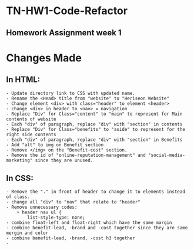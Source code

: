 # TN-HW1-Code-Refactor
## Homework Assignment week 1

# Changes Made
## In HTML:
    - Update directory link to CSS with updated name.
    - Rename the <Head> title from "website" to "Heriseon Website"
    - Change element <div> with class="header" to element <header>
    - change <div> in header to <nav> = navigation
    - Replace "Div" for Class="content" to "main" to represent for Main contents of website
    - Each "div" of paragraph, replace "div" with "section" in contents
    - Replace "Div" for Class="benefits" to "aside" to represent for the right side contents
    - Each "div" of paragraph, replace "div" with "section" in Benefits
    - Add "alt" to img on Benefit section
    - Remove </img> on the "Benefit-cost" section.
    - Remove the id of "online-reputation-management" and "social-media-marketing" since they are unused.
## In CSS:
    - Remove the "." in front of header to change it to elements instead of class.
    - change all "div" to "nav" that relate to "header"
    - Remove unnecessary codes:
        + header nav ul {
            list-style-type: none;
    - combine float-left and float-right which have the same margin
    - combine benefit-lead, -brand and -cost together since they are same mergin and color
    - combine benefit-lead, -brand, -cost h3 together
    -
    

